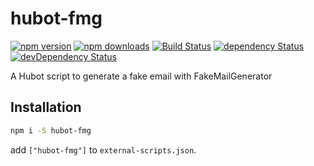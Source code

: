 # hubot-fmg

[![npm version](https://img.shields.io/npm/v/hubot-fmg.svg?style=flat-square)](https://www.npmjs.com/package/hubot-fmg)
[![npm downloads](https://img.shields.io/npm/dm/hubot-fmg.svg?style=flat-square)](https://www.npmjs.com/package/hubot-fmg)
[![Build Status](https://img.shields.io/travis/lgaticaq/hubot-fmg.svg?style=flat-square)](https://travis-ci.org/lgaticaq/hubot-fmg)
[![dependency Status](https://img.shields.io/david/lgaticaq/hubot-fmg.svg?style=flat-square)](https://david-dm.org/lgaticaq/hubot-fmg#info=dependencies)
[![devDependency Status](https://img.shields.io/david/dev/lgaticaq/hubot-fmg.svg?style=flat-square)](https://david-dm.org/lgaticaq/hubot-fmg#info=devDependencies)

A Hubot script to generate a fake email with FakeMailGenerator

## Installation
```bash
npm i -S hubot-fmg
```

add `["hubot-fmg"]` to `external-scripts.json`.
